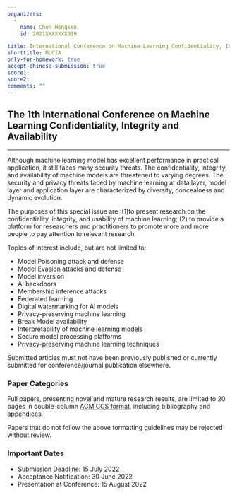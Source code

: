 ```yaml
---
organizers:
  -
    name: Chen Hongsen
    id: 2021XXXXXXX019

title: International Conference on Machine Learning Confidentiality, Integrity and Availability
shorttitle: MLCIA
only-for-homework: true
accept-chinese-submission: true
score1: 
score2: 
comments: ""
---
```


## The 1th International Conference on Machine Learning Confidentiality, Integrity and Availability

---
Although machine learning model has excellent performance in practical application, it still faces many security threats. The confidentiality, integrity, and availability of machine models are threatened to varying degrees. The security and privacy threats faced by machine learning at data layer, model layer and application layer are characterized by diversity, concealness and dynamic evolution.

The purposes of this special issue are  :(1)to present research on the confidentiality, integrity, and usability of machine learning; (2) to provide a platform for researchers and practitioners to promote more and more people to pay attention to relevant research.

Topics of interest include, but are not limited to:
- Model Poisoning attack and defense
- Model Evasion attacks and defense
- Model inversion
- AI backdoors
- Membership inference attacks
- Federated learning
- Digital watermarking for AI models
- Privacy-preserving machine learning
- Break Model availability
- Interpretability of machine learning models
- Secure model processing platforms
- Privacy-preserving machine learning techniques

Submitted articles must not have been previously published or currently submitted for conference/journal publication elsewhere. 

### Paper Categories
Full papers, presenting novel and mature research results, are limited to 20 pages in double-column [ACM CCS format](https://www.overleaf.com/latex/templates/sample-acm-ccs/hqrzvbjgvfvz), including bibliography and appendices.

Papers that do not follow the above formatting guidelines may be rejected without review.

### Important Dates
- Submission Deadline: 15 July  2022
- Acceptance Notification: 30 June 2022
- Presentation at Conference: 15 August 2022

